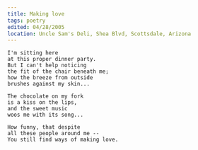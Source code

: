 ```yaml
---
title: Making love
tags: poetry
edited: 04/28/2005
location: Uncle Sam's Deli, Shea Blvd, Scottsdale, Arizona
---
```


    I'm sitting here
    at this proper dinner party.
    But I can't help noticing
    the fit of the chair beneath me;
    how the breeze from outside
    brushes against my skin...

    The chocolate on my fork
    is a kiss on the lips,
    and the sweet music
    woos me with its song...

    How funny, that despite
    all these people around me --
    You still find ways of making love.


